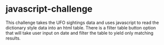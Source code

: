 # javascript-challenge

This challenge takes the UFO sightings data and uses javascript
to read the dictionary style data into an html table. There is a filter
table button option that will take user input on date and filter the table
to yield only matching results.